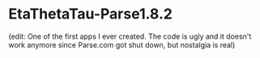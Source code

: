 # EtaThetaTau-Parse1.8.2

(edit: One of the first apps I ever created. The code is ugly and it doesn't work anymore since Parse.com got shut down, but nostalgia is real)

